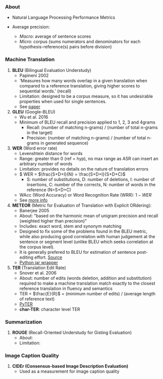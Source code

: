 ### About

* Natural Language Processing Performance Metrics

* Average precision:
    * *Macro*: average of sentence scores
    * *Micro*: corpus (sums numerators and denominators for each hypothesis-reference(s) pairs before division)


### Machine Translation
1. **BLEU** (Bilingual Evaluation Understudy)
    * Papineni 2002
    * 'Measures how many words overlap in a given translation when compared to a reference translation, giving higher 
     scores to sequential words.' (recall)
    * Limitation: designed to be a corpus measure, so it has undesirable properties when used for single sentences.
    * See [paper](https://www.aclweb.org/anthology/P02-1040.pdf)
2. **GLEU** (Google-BLEU)
    * Wu et al. 2016
    * Minimum of BLEU recall and precision applied to 1, 2, 3 and 4grams
        * Recall: (number of matching n-grams) / (number of total n-grams in the target)
        * Precision: (number of matching n-grams) / (number of total n-grams in generated sequence)
3. **WER** (Word error rate)
    * Levenshtein distance for words
    * Range: greater than 0 (ref = hyp), no max range as ASR can insert an arbitrary number of words
    * Limitation: provides no details on the nature of translation errors
    * $ WER = $\frac{S+D+I}{N} = \frac{S+D+I}{S+D+C}$
        * S: number of substitutions, D: number of deletions, I: number of insertions, C: number of the corrects,
            N: number of words in the reference (N=S+D+C)
    * WAcc (Word Accuracy) or Word Recognition Rate (WRR): $1 - WER$        
    * See [more info](https://martin-thoma.com/word-error-rate-calculation/)
4. **METEOR** (Metric for Evaluation of Translation with Explicit ORdering):
    * Banerjee 2005
    * About: "based on the harmonic mean of unigram precision and recall (weighted higher than precision)"
    * Includes: exact word, stem and synonym matching
    * Designed to fix some of the problems found in the BLEU metric, while also producing good correlation with human
        judgement at the sentence or segment level (unlike BLEU which seeks correlation at the corpus level).
    * It is generally prefered to BLEU for estimation of sentence post-editing effort. [Source](http://opennmt.net/OpenNMT/tools/scorer/)
    * [Python jar wrapper](https://github.com/tylin/coco-caption/tree/master/pycocoevalcap/meteor)
5. **TER** (Translation Edit Rate)
    * Snover et al. 2006
    * About: number of edits (words deletion, addition and substitution) required to make a machine translation match
        exactly to the closest reference translation in fluency and semantics
    * TER = $\frac{E}{R}$ = (minimum number of edits) / (average length of reference text)
    * [PyTER](https://pypi.python.org/pypi/pyter/0.2.2.1)
    * **char-TER**: character level TER


### Summarization
1. **ROUGE** (Recall-Oriented Understudy for Gisting Evaluation)
    * About: 
    * Limitation:


### Image Caption Quality
1. **CIDEr (Consensus-based Image Description Evaluation)**
    * Used as a measurement for image caption quality
